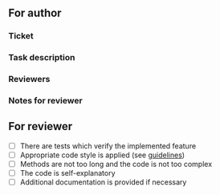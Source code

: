 ## For author

### Ticket
<!-- link to a ticket describing the implemented feature -->

### Task description
<!-- details about what was implemented and how -->

### Reviewers
<!-- mentions for reviewers -->
### Notes for reviewer
<!-- some information to help the reviewer -->

## For reviewer

- [ ] There are tests which verify the implemented feature
- [ ] Appropriate code style is applied (see [guidelines](https://docs.microsoft.com/en-us/dotnet/standard/design-guidelines/index))
- [ ] Methods are not too long and the code is not too complex
- [ ] The code is self-explanatory
- [ ] Additional documentation is provided if necessary
